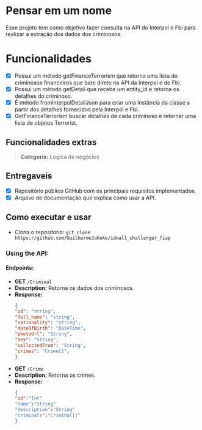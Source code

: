 # **Pensar em um nome**

Esse projeto tem como objetivo fazer consulta na API do Interpol e Fbi para realizar a extração dos dados dos criminosos.

# **Funcionalidades**
- [x] Possui um método getFinanceTerrorism que retorna uma lista de criminosos financeiros que bate direto na API da Interpol e do Fbi.​
- [X] Possui um método getDetail que recebe um entity_id e retorna os detalhes do criminoso.​
- [X] É método fromInterpolDetailJson para criar uma instância da classe a partir dos detalhes fornecidos pela Interpol e Fbi.
- [X] GetFinanceTerrorism buscar detalhes de cada criminoso e retornar uma lista de objetos Terrorist.​

## **Funcionalidades extras**
> **Categoria:** Logíca de negócios




## **Entregaveis**

- [X] Repositório público GitHub com os principais requisitos implementados.
- [X] Arquivo de documentação que explica como usar a API.

## **Como executar e usar**
- Clona o repositorio:  `git clone https://github.com/GuilhermeJahnke/idwall_challenger_fiap`

### **Using the API:**

#### **Endpoints:**

- **GET** `/Criminal`
- **Description:** Retorna os dados dos criminosos.
- **Response:**
  ```json
  {
  "id": "string",
  "full_name": "string",
  "nationality": "string",
  "dateOfBirth": "DateTime",
  "photoUrl": "String",
  "sex": "String",
  "collectedFrom": "String",
  "crimes": "Crime[]",
  }

- **GET** `/Crime`
- **Description:** Retorna os crimes.
- **Response:**
  ```json
  {
  "id":"Int"
  "name":"String"
  "description":"String"
  "criminals":"Criminal[]"
  }
